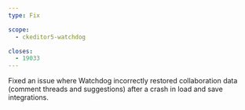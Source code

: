 ```yaml
---
type: Fix

scope:
  - ckeditor5-watchdog

closes:
  - 19033
---
```


Fixed an issue where Watchdog incorrectly restored collaboration data (comment threads and suggestions) after a crash in load and save integrations.
